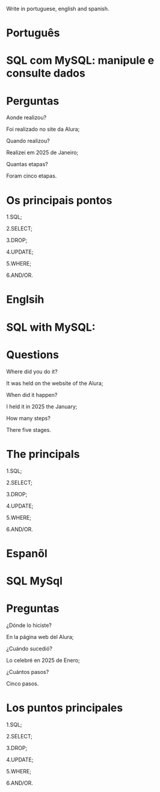 Write in portuguese, english and spanish.

# Português 

# SQL com MySQL: manipule e consulte dados

# Perguntas

Aonde realizou?

Foi realizado no site da Alura;

Quando realizou?

Realizei em 2025 de Janeiro;

Quantas etapas?

Foram cinco etapas.

# Os principais pontos

1.SQL;

2.SELECT;

3.DROP;

4.UPDATE;

5.WHERE;

6.AND/OR.


# Englsih

#  SQL with MySQL:

# Questions

Where did you do it?

It was held on the website of the Alura;

When did it happen?

I held it in 2025 the January;

How many steps?

There five stages.

# The principals

1.SQL;

2.SELECT;

3.DROP;

4.UPDATE;

5.WHERE;

6.AND/OR.


# Espanõl

# SQL   MySql 

# Preguntas

¿Dónde lo hiciste?

En la página web del Alura;

¿Cuándo sucedió?

Lo celebré en 2025 de Enero;

¿Cuántos pasos?

Cinco  pasos.

# Los puntos principales

1.SQL;

2.SELECT;

3.DROP;

4.UPDATE;

5.WHERE;

6.AND/OR.

